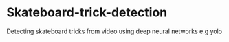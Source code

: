 # Skateboard-trick-detection
Detecting skateboard tricks from video using deep neural networks e.g yolo
